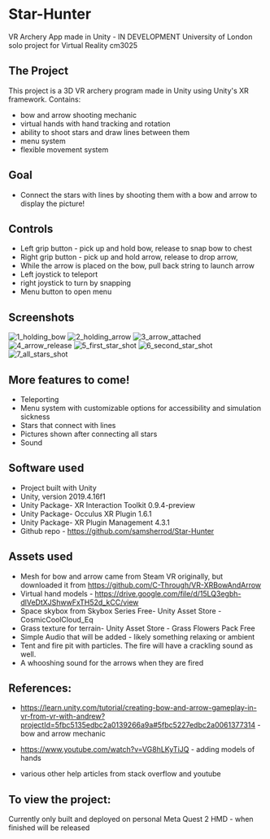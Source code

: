 # Star-Hunter
VR Archery App made in Unity - IN DEVELOPMENT
University of London solo project for Virtual Reality cm3025

## The Project

This project is a 3D VR archery program made in Unity using Unity's XR framework. Contains:
- bow and arrow shooting mechanic
- virtual hands with hand tracking and rotation
- ability to shoot stars and draw lines between them
- menu system
- flexible movement system

## Goal

- Connect the stars with lines by shooting them with a bow and arrow to display the picture!

## Controls

- Left grip button - pick up and hold bow, release to snap bow to chest
- Right grip button - pick up and hold arrow, release to drop arrow, 
- While the arrow is placed on the bow, pull back string to launch arrow
- Left joystick to teleport
- right joystick to turn by snapping
- Menu button to open menu

## Screenshots

![1_holding_bow](/Assets/Screenshots/1%20-%20Holding%20Bow.jpg)
![2_holding_arrow](/Assets/Screenshots/2%20-%20Holding%20Arrow.jpg)
![3_arrow_attached](/Assets/Screenshots/3%20-%20Arrow%20Attached.jpg)
![4_arrow_release](/Assets/Screenshots/4%20-%20Arrow%20Release.jpg)
![5_first_star_shot](/Assets/Screenshots/5%20-%20First%20Star%20Shot.jpg)
![6_second_star_shot](/Assets/Screenshots/6%20-%20Second%20Star%20Shot.jpg)
![7_all_stars_shot](/Assets/Screenshots/7%20-%20All%20Stars%20Shot.PNG)

## More features to come!

- Teleporting
- Menu system with customizable options for accessibility and simulation sickness
- Stars that connect with lines
- Pictures shown after connecting all stars 
- Sound

## Software used

- Project built with Unity
- Unity, version 2019.4.16f1
- Unity Package- XR Interaction Toolkit 0.9.4-preview
- Unity Package- Occulus XR Plugin 1.6.1
- Unity Package- XR Plugin Management 4.3.1
- Github repo - https://github.com/samsherrod/Star-Hunter

## Assets used
- Mesh for bow and arrow came from Steam VR originally, but downloaded it from https://github.com/C-Through/VR-XRBowAndArrow
- Virtual hand models - https://drive.google.com/file/d/15LQ3egbh-dlVeDtXJShwwFxTH52d_kCC/view
- Space skybox from Skybox Series Free- Unity Asset Store - CosmicCoolCloud_Eq
- Grass texture for terrain- Unity Asset Store - Grass Flowers Pack Free
- Simple Audio that will be added - likely something relaxing or ambient
- Tent and fire pit with particles. The fire will have a crackling sound as well.
- A whooshing sound for the arrows when they are fired

## References:

- https://learn.unity.com/tutorial/creating-bow-and-arrow-gameplay-in-vr-from-vr-with-andrew?projectId=5fbc5135edbc2a0139266a9a#5fbc5227edbc2a0061377314 - bow and arrow mechanic
- https://www.youtube.com/watch?v=VG8hLKyTiJQ - adding models of hands

- various other help articles from stack overflow and youtube

## To view the project:

Currently only built and deployed on personal Meta Quest 2 HMD - when finished will be released
